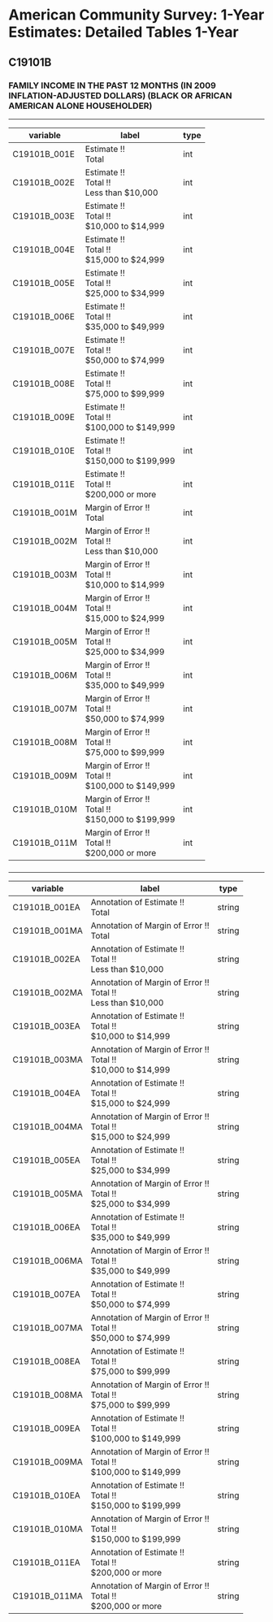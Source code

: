 # American Community Survey: 1-Year Estimates: Detailed Tables 1-Year

## C19101B

### FAMILY INCOME IN THE PAST 12 MONTHS (IN 2009 INFLATION-ADJUSTED DOLLARS) (BLACK OR AFRICAN AMERICAN ALONE HOUSEHOLDER)

___

| variable | label | type |
| ----- | ----- | ----- |
| C19101B_001E | Estimate !!<br>Total | int |
| C19101B_002E | Estimate !!<br>Total !!<br>Less than $10,000 | int |
| C19101B_003E | Estimate !!<br>Total !!<br>$10,000 to $14,999 | int |
| C19101B_004E | Estimate !!<br>Total !!<br>$15,000 to $24,999 | int |
| C19101B_005E | Estimate !!<br>Total !!<br>$25,000 to $34,999 | int |
| C19101B_006E | Estimate !!<br>Total !!<br>$35,000 to $49,999 | int |
| C19101B_007E | Estimate !!<br>Total !!<br>$50,000 to $74,999 | int |
| C19101B_008E | Estimate !!<br>Total !!<br>$75,000 to $99,999 | int |
| C19101B_009E | Estimate !!<br>Total !!<br>$100,000 to $149,999 | int |
| C19101B_010E | Estimate !!<br>Total !!<br>$150,000 to $199,999 | int |
| C19101B_011E | Estimate !!<br>Total !!<br>$200,000 or more | int |
| C19101B_001M | Margin of Error !!<br>Total | int |
| C19101B_002M | Margin of Error !!<br>Total !!<br>Less than $10,000 | int |
| C19101B_003M | Margin of Error !!<br>Total !!<br>$10,000 to $14,999 | int |
| C19101B_004M | Margin of Error !!<br>Total !!<br>$15,000 to $24,999 | int |
| C19101B_005M | Margin of Error !!<br>Total !!<br>$25,000 to $34,999 | int |
| C19101B_006M | Margin of Error !!<br>Total !!<br>$35,000 to $49,999 | int |
| C19101B_007M | Margin of Error !!<br>Total !!<br>$50,000 to $74,999 | int |
| C19101B_008M | Margin of Error !!<br>Total !!<br>$75,000 to $99,999 | int |
| C19101B_009M | Margin of Error !!<br>Total !!<br>$100,000 to $149,999 | int |
| C19101B_010M | Margin of Error !!<br>Total !!<br>$150,000 to $199,999 | int |
| C19101B_011M | Margin of Error !!<br>Total !!<br>$200,000 or more | int |
### 

___

| variable | label | type |
| ----- | ----- | ----- |
| C19101B_001EA | Annotation of Estimate !!<br>Total | string |
| C19101B_001MA | Annotation of Margin of Error !!<br>Total | string |
| C19101B_002EA | Annotation of Estimate !!<br>Total !!<br>Less than $10,000 | string |
| C19101B_002MA | Annotation of Margin of Error !!<br>Total !!<br>Less than $10,000 | string |
| C19101B_003EA | Annotation of Estimate !!<br>Total !!<br>$10,000 to $14,999 | string |
| C19101B_003MA | Annotation of Margin of Error !!<br>Total !!<br>$10,000 to $14,999 | string |
| C19101B_004EA | Annotation of Estimate !!<br>Total !!<br>$15,000 to $24,999 | string |
| C19101B_004MA | Annotation of Margin of Error !!<br>Total !!<br>$15,000 to $24,999 | string |
| C19101B_005EA | Annotation of Estimate !!<br>Total !!<br>$25,000 to $34,999 | string |
| C19101B_005MA | Annotation of Margin of Error !!<br>Total !!<br>$25,000 to $34,999 | string |
| C19101B_006EA | Annotation of Estimate !!<br>Total !!<br>$35,000 to $49,999 | string |
| C19101B_006MA | Annotation of Margin of Error !!<br>Total !!<br>$35,000 to $49,999 | string |
| C19101B_007EA | Annotation of Estimate !!<br>Total !!<br>$50,000 to $74,999 | string |
| C19101B_007MA | Annotation of Margin of Error !!<br>Total !!<br>$50,000 to $74,999 | string |
| C19101B_008EA | Annotation of Estimate !!<br>Total !!<br>$75,000 to $99,999 | string |
| C19101B_008MA | Annotation of Margin of Error !!<br>Total !!<br>$75,000 to $99,999 | string |
| C19101B_009EA | Annotation of Estimate !!<br>Total !!<br>$100,000 to $149,999 | string |
| C19101B_009MA | Annotation of Margin of Error !!<br>Total !!<br>$100,000 to $149,999 | string |
| C19101B_010EA | Annotation of Estimate !!<br>Total !!<br>$150,000 to $199,999 | string |
| C19101B_010MA | Annotation of Margin of Error !!<br>Total !!<br>$150,000 to $199,999 | string |
| C19101B_011EA | Annotation of Estimate !!<br>Total !!<br>$200,000 or more | string |
| C19101B_011MA | Annotation of Margin of Error !!<br>Total !!<br>$200,000 or more | string |

